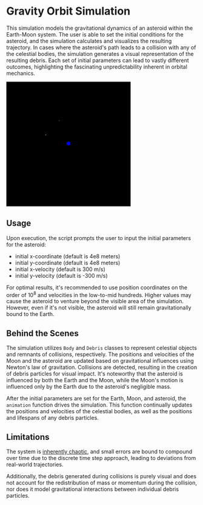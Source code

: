# Gravity Orbit Simulation

This simulation models the gravitational dynamics of an asteroid within the Earth-Moon system. The user is able to set the initial conditions for the asteroid, and the simulation calculates and visualizes the resulting trajectory. In cases where the asteroid's path leads to a collision with any of the celestial bodies, the simulation generates a visual representation of the resulting debris. Each set of initial parameters can lead to vastly different outcomes, highlighting the fascinating unpredictability inherent in orbital mechanics.

<img src="./demo.gif" width="65%" />

## Usage

Upon execution, the script prompts the user to input the initial parameters for the asteroid:
  - initial x-coordinate (default is 4e8 meters)
  - initial y-coordinate (default is 4e8 meters)
  - initial x-velocity (default is 300 m/s)
  - initial y-velocity (default is -300 m/s)

For optimal results, it's recommended to use position coordinates on the order of 10<sup>8</sup> and velocities in the low-to-mid hundreds. Higher values may cause the asteroid to venture beyond the visible area of the simulation. However, even if it's not visible, the asteroid will still remain gravitationally bound to the Earth.

## Behind the Scenes
The simulation utilizes `Body` and `Debris` classes to represent celestial objects and remnants of collisions, respectively. The positions and velocities of the Moon and the asteroid are updated based on gravitational influences using Newton's law of gravitation. Collisions are detected, resulting in the creation of debris particles for visual impact. It's noteworthy that the asteroid is influenced by both the Earth and the Moon, while the Moon's motion is influenced only by the Earth due to the asteroid's negligible mass.

After the initial parameters are set for the Earth, Moon, and asteroid, the `animation` function drives the simulation. This function continually updates the positions and velocities of the celestial bodies, as well as the positions and lifespans of any debris particles.

## Limitations

The system is [inherently chaotic](https://en.wikipedia.org/wiki/Three-body_problem), and small errors are bound to compound over time due to the discrete time step approach, leading to deviations from real-world trajectories.

Additionally, the debris generated during collisions is purely visual and does not account for the redistribution of mass or momentum during the collision, nor does it model gravitational interactions between individual debris particles.
